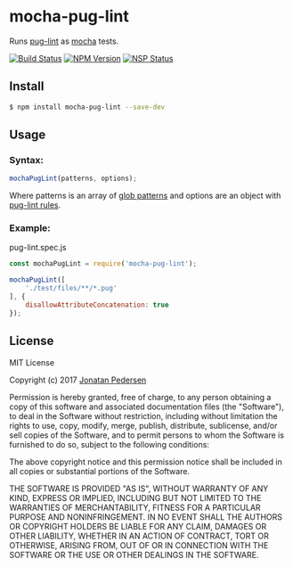 # mocha-pug-lint
Runs [pug-lint](https://github.com/pugjs/pug-lint) as [mocha](https://github.com/mochajs/mocha) tests.

[![Build Status](https://travis-ci.org/jonatanpedersen/mocha-pug-lint.svg?branch=master)](https://travis-ci.org/jonatanpedersen/mocha-pug-lint)
[![NPM Version](https://img.shields.io/npm/v/mocha-pug-lint.svg)](https://www.npmjs.com/package/mocha-pug-lint)
[![NSP Status](https://nodesecurity.io/orgs/jonatanpedersen/projects/1de17d93-0e43-41ad-902d-a76ec50cd02e/badge)](https://nodesecurity.io/orgs/jonatanpedersen/projects/1de17d93-0e43-41ad-902d-a76ec50cd02e)

## Install

``` bash
$ npm install mocha-pug-lint --save-dev
```

## Usage

### Syntax:
``` javascript
mochaPugLint(patterns, options);
```

Where patterns is an array of [glob patterns](https://github.com/jpillora/node-glob-all) and options are an object with [pug-lint rules](https://github.com/pugjs/pug-lint/blob/master/docs/rules.md).

### Example:

pug-lint.spec.js
``` javascript
const mochaPugLint = require('mocha-pug-lint');

mochaPugLint([
	'./test/files/**/*.pug'
], {
	disallowAttributeConcatenation: true
});
```

## License
MIT License

Copyright (c) 2017 [Jonatan Pedersen](https://www.jonatanpedersen.com/)

Permission is hereby granted, free of charge, to any person obtaining a copy
of this software and associated documentation files (the "Software"), to deal
in the Software without restriction, including without limitation the rights
to use, copy, modify, merge, publish, distribute, sublicense, and/or sell
copies of the Software, and to permit persons to whom the Software is
furnished to do so, subject to the following conditions:

The above copyright notice and this permission notice shall be included in all
copies or substantial portions of the Software.

THE SOFTWARE IS PROVIDED "AS IS", WITHOUT WARRANTY OF ANY KIND, EXPRESS OR
IMPLIED, INCLUDING BUT NOT LIMITED TO THE WARRANTIES OF MERCHANTABILITY,
FITNESS FOR A PARTICULAR PURPOSE AND NONINFRINGEMENT. IN NO EVENT SHALL THE
AUTHORS OR COPYRIGHT HOLDERS BE LIABLE FOR ANY CLAIM, DAMAGES OR OTHER
LIABILITY, WHETHER IN AN ACTION OF CONTRACT, TORT OR OTHERWISE, ARISING FROM,
OUT OF OR IN CONNECTION WITH THE SOFTWARE OR THE USE OR OTHER DEALINGS IN THE
SOFTWARE.
